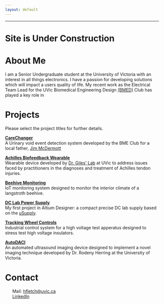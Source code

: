 ```yaml
---
layout: default
---
```

---
# Site is Under Construction
# About Me
I am a Senior Undergraduate student at the University of Victoria with an interest in all things electronics. I have a passion for developing solutions which will impact a users quality of life. My recent work as the Electrical Team Lead for the UVic Biomedical Engineering Design [(BMED)](https://www.uvicbmedesign.com/) Club has played a key role in 

# Projects
Please select the project titles for further details.

[**CareChanger**](./pages/carechanger.md)<br>
A Urinary void event detection system developed by the BME Club for a local father, [Jim McDermott](https://www.timescolonist.com/news/local/dad-s-invention-for-disabled-daughter-gets-recognition-at-national-contest-1.23918747)

[**Achilles Biofeedback Wearable**](./pages/Biofeedback.html)<br>
Wearable device developed by [Dr. Giles' Lab](https://gileslab.wixsite.com/uvicbiomech) at UVic to address issues faced by practitioners in the diagnoses and treatment of Achilles tendon injuries. 

[**Beehive Monitoring**](./pages/beehivemonitor.html)<br>
IoT monitoring system designed to monitor the interior climate of a langstroth beehive. 

[**DC Lab Power Supply**](./pages/DCSupply.html)<br>
My first project in Altium Designer: a compact precise DC lab supply based on the [uSupply](https://www.eevblog.com/projects/usupply/).

[**Tracking Wheel Controls**](./pages/TrackingWheel.html)<br>
Industrial control system for a high voltage test apperatus designed to stress test high voltage insulators. 

[**AutoDACI**](./pages/AutoDACI.html)<br>
An automated ultrasound imaging device designed to implement a novel imaging technique developed by Dr. Rodeny Herring at the University of Victoria. 

 
# Contact 

&nbsp;&nbsp;&nbsp;&nbsp;&nbsp;&nbsp;Mail: hfletch@uvic.ca <br>
&nbsp;&nbsp;&nbsp;&nbsp;&nbsp;&nbsp;[LinkedIn](https://www.linkedin.com/in/harrison-fletch/)
